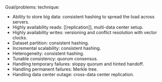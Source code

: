 Goal/problems: technique:
- Ability to store big data: consistent hashing to spread the load across servers.
- Highly availability reads: [[replication]], multi-data center setup.
- Highly availability writes: versioning and conflict resolution with vector clocks.
- Dataset partition: consistent hashing.
- Incremental scalability: consistent hashing.
- Heterogeneity: consistent hashing.
- Tunable consistency: quorum consensus.
- Handling temporary failures: sloppy quorum and hinted handoff.
- Handling permanent failures: Merkle tree.
- Handling data center outage: cross-data center replication.